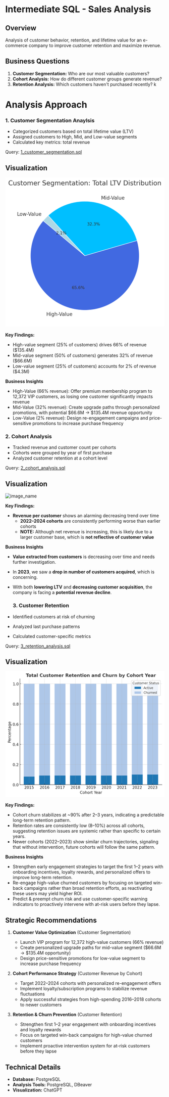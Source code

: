  # Intermediate SQL - Sales Analysis

 ## Overview
Analysis of customer behavior, retention, and lifetime value for an e-commerce company to improve customer retention and maximize revenue.

## Business Questions

1. **Customer Segmentation:** Who are our most valuable customers?
2. **Cohort Analysis:** How do different customer groups generate revenue?
3. **Retention Analysis:** Which customers haven't purchased recently?
k
 # Analysis Approach

 ### 1. Customer Segmentation Anaylsis

- Categorized customers based on total lifetime value (LTV)
- Assigned customers to High, Mid, and Low-value segments
- Calculated key metrics: total revenue


 Query: [1_customer_segmentation.sql](1_customer_segmentation.sql)

 ## Visualization ##

 ![Customer segmentation pie chart](images/6.3_customer_segementation.png)

 **Key Findings:**
- High-value segment (25% of customers) drives 66% of revenue ($135.4M)
- Mid-value segment (50% of customers) generates 32% of revenue ($66.6M)
- Low-value segment (25% of customers) accounts for 2% of revenue ($4.3M)

 **Business Insights**
- High-Value (66% revenue): Offer premium membership program to 12,372 VIP customers, as losing one customer significantly impacts revenue
- Mid-Value (32% revenue): Create upgrade paths through personalized promotions, with potential $66.6M → $135.4M revenue opportunity
- Low-Value (2% revenue): Design re-engagement campaigns and price-sensitive promotions to increase purchase frequency

 ### 2. Cohort Analysis
 - Tracked revenue and customer count per cohorts
 - Cohorts were grouped by year of first purchase
 - Analyzed customer retention at a cohort level

 Query: [2_cohort_analysis.sql](/2_cohort_analysis.sql)


 ## Visualization ##

 ![image_name](image_name.png)

 **Key Findings:**
 - **Revenue per customer** shows an alarming decreasing trend over time  
    - **2022–2024 cohorts** are consistently performing worse than earlier cohorts  
    - **NOTE:** Although net revenue is increasing, this is likely due to a larger customer base, which is **not reflective of customer value**

 **Business Insights**
 - **Value extracted from customers** is decreasing over time and needs further investigation.  
- In **2023**, we saw a **drop in number of customers acquired**, which is concerning.  
- With both **lowering LTV** and **decreasing customer acquisition**, the company is facing a **potential revenue decline**.

  ### 3. Customer Retention

- Identified customers at risk of churning  
- Analyzed last purchase patterns  
- Calculated customer-specific metrics

 Query: [3_retention_analysis.sql](3_retention_analysis.sql)

 ## Visualization ##

 ![Customer Churn by Cohort Year](images/7.3_customer_churn_cohort_year.png)

 **Key Findings:**
- Cohort churn stabilizes at ~90% after 2–3 years, indicating a predictable long-term retention pattern.  
- Retention rates are consistently low (8–10%) across all cohorts, suggesting retention issues are systemic rather than specific to certain years.  
- Newer cohorts (2022–2023) show similar churn trajectories, signaling that without intervention, future cohorts will follow the same pattern.

 **Business Insights**
- Strengthen early engagement strategies to target the first 1–2 years with onboarding incentives, loyalty rewards, and personalized offers to improve long-term retention.  
- Re-engage high-value churned customers by focusing on targeted win-back campaigns rather than broad retention efforts, as reactivating these users may yield higher ROI.
- Predict & preempt churn risk and use customer-specific warning indicators to proactively intervene with at-risk users before they lapse.

 ## Strategic Recommendations

1. **Customer Value Optimization** (Customer Segmentation)  
   - Launch VIP program for 12,372 high-value customers (66% revenue)  
   - Create personalized upgrade paths for mid-value segment ($66.6M → $135.4M opportunity)  
   - Design price-sensitive promotions for low-value segment to increase purchase frequency

2. **Cohort Performance Strategy** (Customer Revenue by Cohort)  
   - Target 2022–2024 cohorts with personalized re-engagement offers  
   - Implement loyalty/subscription programs to stabilize revenue fluctuations  
   - Apply successful strategies from high-spending 2016–2018 cohorts to newer customers

3. **Retention & Churn Prevention** (Customer Retention)  
   - Strengthen first 1–2 year engagement with onboarding incentives and loyalty rewards  
   - Focus on targeted win-back campaigns for high-value churned customers  
   - Implement proactive intervention system for at-risk customers before they lapse

## Technical Details

- **Database:** PostgreSQL  
- **Analysis Tools:** PostgreSQL, DBeaver
- **Visualization:** ChatGPT
